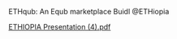 ETHqub: An Equb marketplace
Buidl @ETHiopia

[ETHIOPIA Presentation (4).pdf](https://github.com/user-attachments/files/19036905/ETHIOPIA.Presentation.4.pdf)
